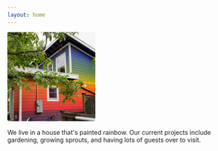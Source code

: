 ```yaml
---
layout: home
---
```


<img style="border-radius: 4px; padding: 0px; margin: auto;" src="/assets/images/RainbowHouse.jpg" alt="Photo of house painted rainbow">

We live in a house that's painted rainbow.  Our current projects include gardening, growing sprouts, and having lots of guests over to visit.  
